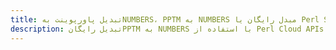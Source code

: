 ---title: تبدیل پاورپوینت بهNUMBERS، PPTM به NUMBERS مبدل رایگان یا Perl SDKdescription: تبدیل رایگانPPTM به NUMBERS با استفاده از Perl Cloud APIs & SDK. همچنین اسناد Microsoft PowerPoint را در Cloud ایجاد، ویرایش و رندر کنید.---